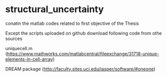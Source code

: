 # structural_uncertainty
conatin the matlab codes related to first objective of the Thesis


Except the scripts uploaded on github download following code from othe sources

uniquecell.m (https://www.mathworks.com/matlabcentral/fileexchange/31718-unique-elements-in-cell-array)

DREAM package (http://faculty.sites.uci.edu/jasper/software/#oneone)
